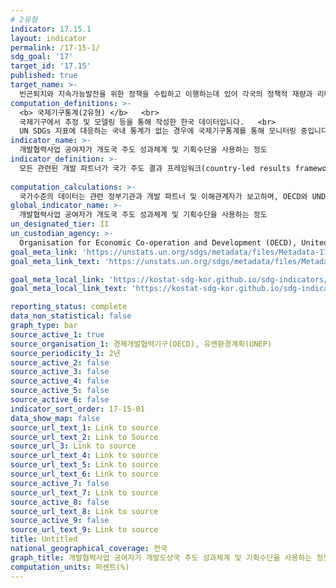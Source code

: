 ```yaml
---
# 2유형
indicator: 17.15.1
layout: indicator
permalink: /17-15-1/
sdg_goal: '17'
target_id: '17.15'
published: true
target_name: >-
  빈곤퇴치와 지속가능발전을 위한 정책을 수립하고 이행하는데 있어 각국의 정책적 재량과 리더십 존중
computation_definitions: >-
  <b> 국제기구통계(2유형) </b>   <br>
  국제기구에서 추정 및 모델링 등을 통해 작성한 한국 데이터입니다.   <br>
  UN SDGs 지표에 대응하는 국내 통계가 없는 경우에 국제기구통계를 통해 모니터링 중입니다. 
indicator_name: >-
  개발협력사업 공여자가 개도국 주도 성과체계 및 기획수단을 사용하는 정도
indicator_definition: >-
  모든 관련된 개발 파트너가 국가 주도 결과 프레임워크(country-led results frameworks: CRFs)를 사용하여 개발 협력 노력을 계획하고 성과를 평가하는 방법과 정도를 측정함
  
computation_calculations: >-
  국가수준의 데이터는 관련 정부기관과 개발 파트너 및 이해관계자가 보고하며, OECD와 UNDP는 글로벌 파트너십 모니터링 프레임워크를 통해 2년에 한번씩 관련 데이터를 수집
global_indicator_name: >-
  개발협력사업 공여자가 개도국 주도 성과체계 및 기획수단을 사용하는 정도
un_designated_tier: II
un_custodian_agency: >-
  Organisation for Economic Co-operation and Development (OECD), United Nations Environment Programme (UNEP)
goal_meta_link: 'https://unstats.un.org/sdgs/metadata/files/Metadata-17-15-01.pdf'
goal_meta_link_text: 'https://unstats.un.org/sdgs/metadata/files/Metadata-17-15-01.pdf'

goal_meta_local_link: 'https://kostat-sdg-kor.github.io/sdg-indicators/public/data/Metadata-17-15-01_KOR.pdf'
goal_meta_local_link_text: 'https://kostat-sdg-kor.github.io/sdg-indicators/public/data/Metadata-17-15-01_KOR.pdf'

reporting_status: complete
data_non_statistical: false
graph_type: bar
source_active_1: true
source_organisation_1: 경제개발협력기구(OECD), 유엔환경계획(UNEP)
source_periodicity_1: 2년
source_active_2: false
source_active_3: false
source_active_4: false
source_active_5: false
source_active_6: false
indicator_sort_order: 17-15-01
data_show_map: false
source_url_text_1: Link to source
source_url_text_2: Link to Source
source_url_3: Link to source
source_url_text_4: Link to source
source_url_text_5: Link to source
source_url_text_6: Link to source
source_active_7: false
source_url_text_7: Link to source
source_active_8: false
source_url_text_8: Link to source
source_active_9: false
source_url_text_9: Link to source
title: Untitled
national_geographical_coverage: 전국
graph_title: 개발협력사업 공여자가 개발도상국 주도 성과체계 및 기획수단을 사용하는 정도
computation_units: 퍼센트(%)
---
```

